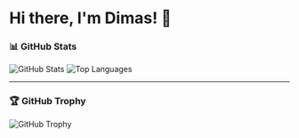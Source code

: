 # Hi there, I'm Dimas! 👋

### 📊 GitHub Stats

![GitHub Stats](https://github-readme-stats.vercel.app/api?username=Dimas21S&show_icons=true&theme=radical)
![Top Languages](https://github-readme-stats.vercel.app/api/top-langs/?username=Dimas21S&layout=compact&theme=radical)

---

### 🏆 GitHub Trophy

![GitHub Trophy](https://github-profile-trophy.vercel.app/?username=Dimas21S&theme=onedark&title=Commits,Stars,Followers,Repositories&column=-1)

